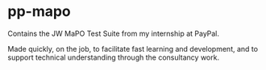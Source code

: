 pp-mapo
=======

Contains the JW MaPO Test Suite from my internship at PayPal.

Made quickly, on the job, to facilitate fast learning and development, and to support technical understanding through the consultancy work.
